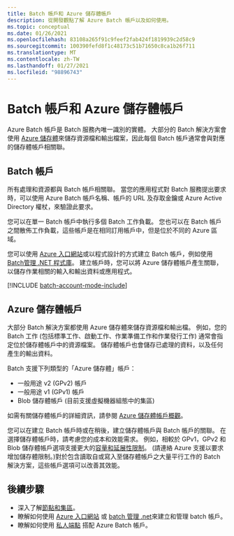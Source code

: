 ```yaml
---
title: Batch 帳戶和 Azure 儲存體帳戶
description: 從開發觀點了解 Azure Batch 帳戶以及如何使用。
ms.topic: conceptual
ms.date: 01/26/2021
ms.openlocfilehash: 83108a265f91c9feef2fab424f1819939c2d58c9
ms.sourcegitcommit: 100390fefd8f1c48173c51b71650c8ca1b26f711
ms.translationtype: MT
ms.contentlocale: zh-TW
ms.lasthandoff: 01/27/2021
ms.locfileid: "98896743"
---
```

# <a name="batch-accounts-and-azure-storage-accounts"></a>Batch 帳戶和 Azure 儲存體帳戶

Azure Batch 帳戶是 Batch 服務內唯一識別的實體。 大部分的 Batch 解決方案會使用 [Azure 儲存體](../storage/index.yml)來儲存資源檔和輸出檔案，因此每個 Batch 帳戶通常會與對應的儲存體帳戶相關聯。

## <a name="batch-accounts"></a>Batch 帳戶

所有處理和資源都與 Batch 帳戶相關聯。 當您的應用程式對 Batch 服務提出要求時，可以使用 Azure Batch 帳戶名稱、帳戶的 URL 及存取金鑰或 Azure Active Directory 權杖，來驗證此要求。

您可以在單一 Batch 帳戶中執行多個 Batch 工作負載。 您也可以在 Batch 帳戶之間散佈工作負載，這些帳戶是在相同訂用帳戶中，但是位於不同的 Azure 區域。

您可以使用 [Azure 入口網站](batch-account-create-portal.md)或以程式設計的方式建立 Batch 帳戶，例如使用 [Batch管理 .NET 程式庫](batch-management-dotnet.md)。 建立帳戶時，您可以將 Azure 儲存體帳戶產生關聯，以儲存作業相關的輸入和輸出資料或應用程式。

[!INCLUDE [batch-account-mode-include](../../includes/batch-account-mode-include.md)]


## <a name="azure-storage-accounts"></a>Azure 儲存體帳戶

大部分 Batch 解決方案都使用 Azure 儲存體來儲存資源檔和輸出檔。 例如，您的 Batch 工作 (包括標準工作、啟動工作、作業準備工作和作業發行工作) 通常會指定位於儲存體帳戶中的資源檔案。 儲存體帳戶也會儲存已處理的資料，以及任何產生的輸出資料。

Batch 支援下列類型的「Azure 儲存體」帳戶：

- 一般用途 v2 (GPv2) 帳戶
- 一般用途 v1 (GPv1) 帳戶
- Blob 儲存體帳戶 (目前支援虛擬機器組態中的集區)

如需有關儲存體帳戶的詳細資訊，請參閱 [Azure 儲存體帳戶概觀](../storage/common/storage-account-overview.md)。

您可以在建立 Batch 帳戶時或在稍後，建立儲存體帳戶與 Batch 帳戶的關聯。 在選擇儲存體帳戶時，請考慮您的成本和效能需求。 例如，相較於 GPv1，GPv2 和 Blob 儲存體帳戶選項支援更大的[容量和延展性限制](https://azure.microsoft.com/blog/announcing-larger-higher-scale-storage-accounts/)。 (請連絡 Azure 支援以要求增加儲存體限制。)對於包含讀取自或寫入至儲存體帳戶之大量平行工作的 Batch 解決方案，這些帳戶選項可以改善其效能。

## <a name="next-steps"></a>後續步驟

- 深入了解[節點和集區](nodes-and-pools.md)。
- 瞭解如何使用 [Azure 入口網站](batch-account-create-portal.md) 或 [batch 管理 .net](batch-management-dotnet.md)來建立和管理 batch 帳戶。
- 瞭解如何使用 [私人端點](private-connectivity.md) 搭配 Azure Batch 帳戶。
